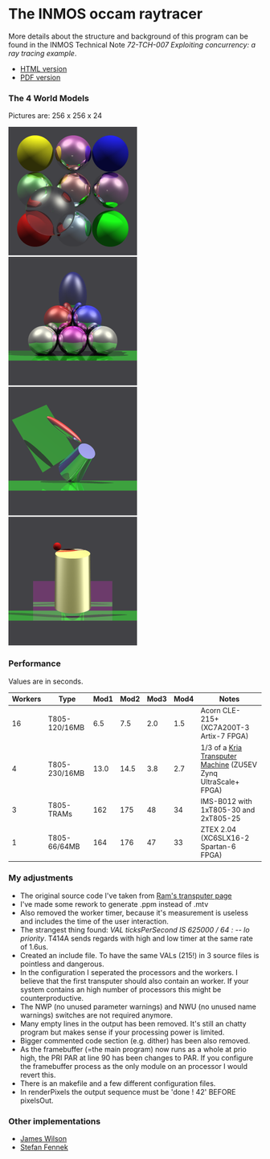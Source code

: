 # The INMOS occam raytracer

More details about the structure and background of this program can be found in the INMOS Technical Note *72-TCH-007 Exploiting concurrency: a ray tracing example*.

- [HTML version](http://transputer.net/tn/07/tn07.html)
- [PDF version](http://transputer.net/tn/07/tn07.pdf)

### The 4 World Models

Pictures are: 256 x 256 x 24

 ![ray1.png](pic/ray1.png) ![ray2.png](pic/ray2.png) ![ray3.png](pic/ray3.png) ![ray4.png](pic/ray4.png)

### Performance

Values are in seconds.

|Workers|Type|Mod1|Mod2|Mod3|Mod4|Notes|
|--|--|--|--|--|--|--|
|16 |T805-120/16MB|6.5|7.5|2.0|1.5|Acorn CLE-215+ (XC7A200T-3 Artix-7 FPGA)|
|4  |T805-230/16MB|13.0|14.5|3.8|2.7|1/3 of a [Kria Transputer Machine](http://transputer.net/ktm) (ZU5EV Zynq UltraScale+ FPGA)|
|3  |T805-TRAMs|162|175|48|34|IMS-B012 with 1xT805-30 and 2xT805-25|
|1  |T805-66/64MB|164|176|47|33|ZTEX 2.04 (XC6SLX16-2 Spartan-6 FPGA)|

### My adjustments

- The original source code I've taken from [Ram's transputer page](http://transputer.classiccmp.org/software/graphics/occam-raytracer.tar.gz)
- I've made some rework to generate .ppm instead of .mtv
- Also removed the worker timer, because it's measurement is useless and includes the time of the user interaction.
- The strangest thing found: *VAL ticksPerSecond IS 625000 / 64 :  -- lo priority*. T414A sends regards with high and low timer at the same rate of 1.6us.
- Created an include file. To have the same VALs (215!) in 3 source files is pointless and dangerous.
- In the configuration I seperated the processors and the workers. I believe that the first transputer should also contain an worker. If your system contains an high number of processors this might be counterproductive.
- The NWP (no unused parameter warnings) and NWU (no unused name warnings) switches are not required anymore.
- Many empty lines in the output has been removed. It's still an chatty program but makes sense if your processing power is limited.
- Bigger commented code section (e.g. dither) has been also removed.
- As the framebuffer (=the main program) now runs as a whole at prio high, the PRI PAR at line 90 has been changes to PAR. If you configure the framebuffer process as the only module on an processor I would revert this.
- There is an makefile and a few different configuration files. 
- In renderPixels the output sequence must be 'done ! 42' BEFORE pixelsOut.

### Other implementations

- [James Wilson](https://github.com/machineroom/oc-ray)
- [Stefan Fennek](https://github.com/DigiFennek/TransputerApps)


